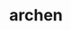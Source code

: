 ---
id: 566
title: archen
types: [rock,flying]
image: https://raw.githubusercontent.com/PokeAPI/sprites/master/sprites/pokemon/566.png
---